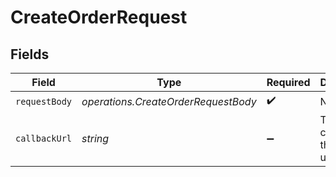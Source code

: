 # CreateOrderRequest


## Fields

| Field                                      | Type                                       | Required                                   | Description                                |
| ------------------------------------------ | ------------------------------------------ | ------------------------------------------ | ------------------------------------------ |
| `requestBody`                              | *operations.CreateOrderRequestBody*        | :heavy_check_mark:                         | N/A                                        |
| `callbackUrl`                              | *string*                                   | :heavy_minus_sign:                         | The url to call when the order is updated. |